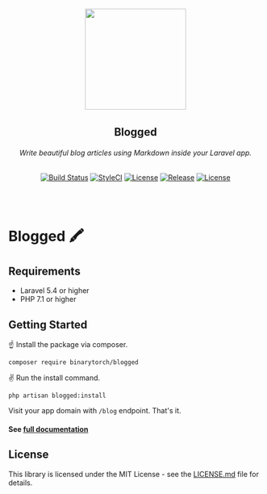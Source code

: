 <h6 align="center">
    <img width="200" src="https://larecipe.binarytorch.com.my/images/blogged.svg"/>
</h6>

<h2 align="center">
    <b>Blogged</b>
</h2>


<h6 align="center">
    Write beautiful blog articles using Markdown inside your Laravel app.
</h6>
    

<p align="center">
<a href="https://travis-ci.org/saleem-hadad/larecipe"><img src="https://travis-ci.org/saleem-hadad/larecipe.svg?branch=master" alt="Build Status"></a>
<a href="https://github.styleci.io/repos/142787719"><img src="https://github.styleci.io/repos/142787719/shield?branch=master" alt="StyleCI"></a>
<a href="https://github.com/saleem-hadad/larecipe"><img src="https://img.shields.io/packagist/dt/binarytorch/larecipe.svg" alt="License"></a>
<a href="https://github.com/saleem-hadad/larecipe"><img src="https://img.shields.io/github/release/saleem-hadad/larecipe.svg" alt="Release"></a>
<a href="https://github.com/saleem-hadad/larecipe"><img src="https://poser.pugx.org/laravel/framework/license.svg" alt="License"></a>
</p>
<br/><br/>

# Blogged 🖍


## Requirements

* Laravel 5.4 or higher 
* PHP 7.1 or higher

## Getting Started

☝️ Install the package via composer.

    composer require binarytorch/blogged

✌️ Run the install command.

    php artisan blogged:install

Visit your app domain with `/blog` endpoint. That's it.

#### See [full documentation](https://blogged.binarytorch.com.my/)

## License

This library is licensed under the MIT License - see the [LICENSE.md](LICENSE) file for details.
